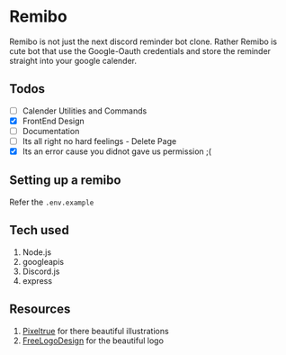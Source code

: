 # Remibo

Remibo is not just the next discord reminder bot clone. Rather Remibo is cute bot that use the Google-Oauth credentials and store the reminder straight into your google calender.

## Todos

- [ ] Calender Utilities and Commands
- [x] FrontEnd Design
- [ ] Documentation
- [ ] Its all right no hard feelings - Delete Page
- [x] Its an error cause you didnot gave us permission ;(

## Setting up a remibo

Refer the `.env.example`

## Tech used

1. Node.js
2. googleapis
3. Discord.js
4. express

## Resources

1. [Pixeltrue](https://www.pixeltrue.com) for there beautiful illustrations
2. [FreeLogoDesign](https://www.freelogodesign.org/) for the beautiful logo
